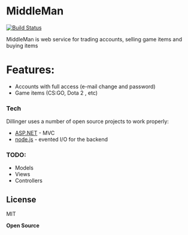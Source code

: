 # MiddleMan


[![Build Status](https://travis-ci.org/joemccann/dillinger.svg?branch=master)](https://travis-ci.org/joemccann/dillinger)

MiddleMan is web service for trading accounts, selling game items and buying items
# Features:
  - Accounts with full access (e-mail change and password)
  - Game items (CS:GO, Dota 2 , etc)



### Tech

Dillinger uses a number of open source projects to work properly:

* [ASP.NET] - MVC
* [node.js] - evented I/O for the backend



### TODO:

 - Models
 - Views
 - Controllers

License
----

MIT


**Open Source**

   [node.js]: <http://nodejs.org>
   [ASP.NET]: <https://dotnet.microsoft.com/apps/aspnet>
